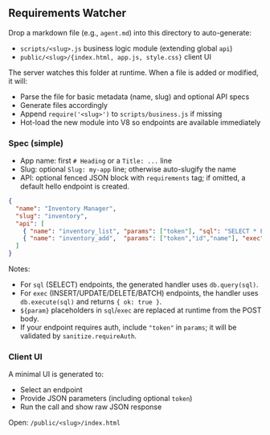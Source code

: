 ## Requirements Watcher

Drop a markdown file (e.g., `agent.md`) into this directory to auto-generate:
- `scripts/<slug>.js` business logic module (extending global `api`)
- `public/<slug>/{index.html, app.js, style.css}` client UI

The server watches this folder at runtime. When a file is added or modified, it will:
- Parse the file for basic metadata (name, slug) and optional API specs
- Generate files accordingly
- Append `require('<slug>')` to `scripts/business.js` if missing
- Hot-load the new module into V8 so endpoints are available immediately

### Spec (simple)

- App name: first `# Heading` or a `Title: ...` line
- Slug: optional `Slug: my-app` line; otherwise auto-slugify the name
- API: optional fenced JSON block with `requirements` tag; if omitted, a default hello endpoint is created.

```json requirements
{
  "name": "Inventory Manager",
  "slug": "inventory",
  "api": [
    { "name": "inventory_list", "params": ["token"], "sql": "SELECT * FROM products ORDER BY name ASC;" },
    { "name": "inventory_add",  "params": ["token","id","name"], "exec": "INSERT INTO products VALUES {\"id\":\"${id}\",\"name\":\"${name}\"};" }
  ]
}
```

Notes:
- For `sql` (SELECT) endpoints, the generated handler uses `db.query(sql)`.
- For `exec` (INSERT/UPDATE/DELETE/BATCH) endpoints, the handler uses `db.execute(sql)` and returns `{ ok: true }`.
- `${param}` placeholders in `sql`/`exec` are replaced at runtime from the POST body.
- If your endpoint requires auth, include `"token"` in `params`; it will be validated by `sanitize.requireAuth`.

### Client UI

A minimal UI is generated to:
- Select an endpoint
- Provide JSON parameters (including optional `token`)
- Run the call and show raw JSON response

Open: `/public/<slug>/index.html`

